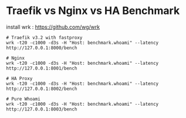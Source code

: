 # Traefik vs Nginx vs HA Benchmark

install wrk : https://github.com/wg/wrk

```
# Traefik v3.2 with fastproxy
wrk -t20 -c1000 -d3s -H "Host: benchmark.whoami" --latency  http://127.0.0.1:8000/bench

# Nginx
wrk -t20 -c1000 -d3s -H "Host: benchmark.whoami" --latency  http://127.0.0.1:8001/bench

# HA Proxy
wrk -t20 -c1000 -d3s -H "Host: benchmark.whoami" --latency  http://127.0.0.1:8002/bench

# Pure Whoami
wrk -t20 -c1000 -d3s -H "Host: benchmark.whoami" --latency  http://127.0.0.1:8003/bench
```